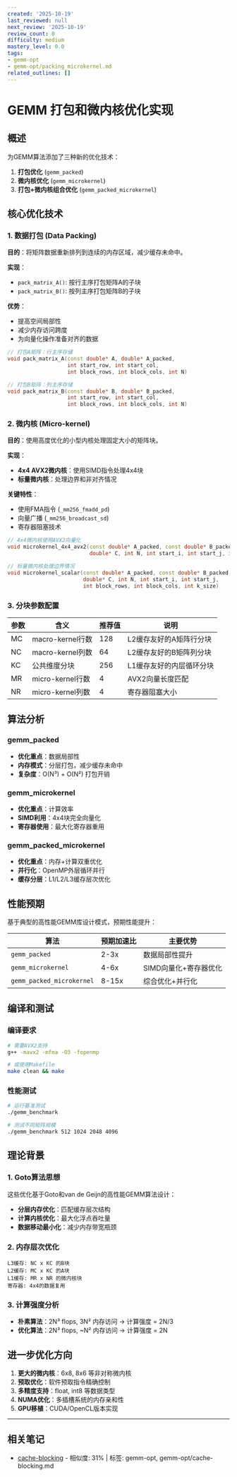 ```yaml
---
created: '2025-10-19'
last_reviewed: null
next_review: '2025-10-19'
review_count: 0
difficulty: medium
mastery_level: 0.0
tags:
- gemm-opt
- gemm-opt/packing_microkernel.md
related_outlines: []
---
```

# GEMM 打包和微内核优化实现

## 概述

为GEMM算法添加了三种新的优化技术：
1. **打包优化** (`gemm_packed`)
2. **微内核优化** (`gemm_microkernel`) 
3. **打包+微内核组合优化** (`gemm_packed_microkernel`)

## 核心优化技术

### 1. 数据打包 (Data Packing)

**目的**：将矩阵数据重新排列到连续的内存区域，减少缓存未命中。

**实现**：
- `pack_matrix_A()`: 按行主序打包矩阵A的子块
- `pack_matrix_B()`: 按列主序打包矩阵B的子块

**优势**：
- 提高空间局部性
- 减少内存访问跨度
- 为向量化操作准备对齐的数据

```cpp
// 打包A矩阵：行主序存储
void pack_matrix_A(const double* A, double* A_packed, 
                   int start_row, int start_col, 
                   int block_rows, int block_cols, int N)

// 打包B矩阵：列主序存储  
void pack_matrix_B(const double* B, double* B_packed,
                   int start_row, int start_col,
                   int block_rows, int block_cols, int N)
```

### 2. 微内核 (Micro-kernel)

**目的**：使用高度优化的小型内核处理固定大小的矩阵块。

**实现**：
- **4x4 AVX2微内核**：使用SIMD指令处理4x4块
- **标量微内核**：处理边界和非对齐情况

**关键特性**：
- 使用FMA指令 (`_mm256_fmadd_pd`)
- 向量广播 (`_mm256_broadcast_sd`)
- 寄存器阻塞技术

```cpp
// 4x4微内核使用AVX2向量化
void microkernel_4x4_avx2(const double* A_packed, const double* B_packed, 
                          double* C, int N, int start_i, int start_j, int k_size)

// 标量微内核处理边界情况
void microkernel_scalar(const double* A_packed, const double* B_packed, 
                        double* C, int N, int start_i, int start_j, 
                        int block_rows, int block_cols, int k_size)
```

### 3. 分块参数配置

| 参数 | 含义             | 推荐值 | 说明                     |
| ---- | ---------------- | ------ | ------------------------ |
| MC   | macro-kernel行数 | 128    | L2缓存友好的A矩阵行分块  |
| NC   | macro-kernel列数 | 64     | L2缓存友好的B矩阵列分块  |
| KC   | 公共维度分块     | 256    | L1缓存友好的内层循环分块 |
| MR   | micro-kernel行数 | 4      | AVX2向量长度匹配         |
| NR   | micro-kernel列数 | 4      | 寄存器阻塞大小           |

## 算法分析

### gemm_packed
- **优化重点**：数据局部性
- **内存模式**：分层打包，减少缓存未命中
- **复杂度**：O(N³) + O(N²) 打包开销

### gemm_microkernel  
- **优化重点**：计算效率
- **SIMD利用**：4x4块完全向量化
- **寄存器使用**：最大化寄存器重用

### gemm_packed_microkernel
- **优化重点**：内存+计算双重优化
- **并行化**：OpenMP外层循环并行
- **缓存分层**：L1/L2/L3缓存层次优化

## 性能预期

基于典型的高性能GEMM库设计模式，预期性能提升：

| 算法                      | 预期加速比 | 主要优势              |
| ------------------------- | ---------- | --------------------- |
| `gemm_packed`             | 2-3x       | 数据局部性提升        |
| `gemm_microkernel`        | 4-6x       | SIMD向量化+寄存器优化 |
| `gemm_packed_microkernel` | 8-15x      | 综合优化+并行化       |

## 编译和测试

### 编译要求
```bash
# 需要AVX2支持
g++ -mavx2 -mfma -O3 -fopenmp

# 或使用Makefile
make clean && make
```

### 性能测试
```bash
# 运行基准测试
./gemm_benchmark

# 测试不同矩阵规模
./gemm_benchmark 512 1024 2048 4096
```

## 理论背景

### 1. Goto算法思想
这些优化基于Goto和van de Geijn的高性能GEMM算法设计：
- **分层内存优化**：匹配缓存层次结构
- **计算内核优化**：最大化浮点吞吐量
- **数据移动最小化**：减少内存带宽瓶颈

### 2. 内存层次优化
```
L3缓存: NC x KC 的B块
L2缓存: MC x KC 的A块  
L1缓存: MR x NR 的微内核块
寄存器: 4x4的数据复用
```

### 3. 计算强度分析
- **朴素算法**：2N³ flops, 3N² 内存访问 → 计算强度 = 2N/3
- **优化算法**：2N³ flops, ~N² 内存访问 → 计算强度 = 2N

## 进一步优化方向

1. **更大的微内核**：6x8, 8x6 等非对称微内核
2. **预取优化**：软件预取指令精确控制
3. **多精度支持**：float, int8 等数据类型
4. **NUMA优化**：多插槽系统的内存亲和性
5. **GPU移植**：CUDA/OpenCL版本实现

---

## 相关笔记
<!-- 自动生成 -->

- [cache-blocking](notes/gemm-opt/cache-blocking.md) - 相似度: 31% | 标签: gemm-opt, gemm-opt/cache-blocking.md

